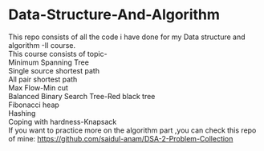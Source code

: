 # Data-Structure-And-Algorithm
This repo consists of all the code i have done for my Data structure and algorithm -II course. <br/>
This course  consists of topic- <br/>
Minimum Spanning Tree <br/>
Single source shortest path <br/>
All pair shortest path <br/>
Max Flow-Min cut <br/>
Balanced Binary Search Tree-Red black tree <br/>
Fibonacci heap <br/>
Hashing <br/>
Coping with hardness-Knapsack  <br/>
If you want to practice more on the algorithm part ,you can check this repo of mine: https://github.com/saidul-anam/DSA-2-Problem-Collection <br/>
